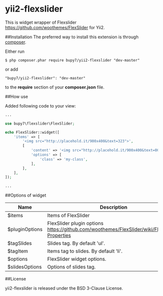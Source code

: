 yii2-flexslider
================================================================================

This is widget wrapper of Flexslider https://github.com/woothemes/FlexSlider for Yii2. 

##Installation
The preferred way to install this extension is through [composer](http://getcomposer.org/download/).

Either run
```
$ php composer.phar require bupy7/yii2-flexslider "dev-master"
```

or add
```
"bupy7/yii2-flexslider": "dev-master"
```

to the **require** section of your **composer.json** file.

##How use

Added following code to your view:

```php
...

use bupy7\flexslider\FlexSlider;

echo FlexSlider::widget([
    'items' => [
        '<img src="http://placehold.it/900x400&text=323">',
        [
            'content' => '<img src="http://placehold.it/900x400&text=001">',
            'options' => [
                'class' => 'my-class',
            ],
        ],
    ],
]); 

...
```

##Options of widget

| **Name**       | **Description**                                                                              |
|----------------|----------------------------------------------------------------------------------------------|
| $items         | Items of FlexSlider                                                                          |
| $pluginOptions | FlexSlider plugin options https://github.com/woothemes/FlexSlider/wiki/FlexSlider-Properties |
| $tagSlides     | Slides tag. By default 'ul'.                                                                 |
| $tagItem       | Items tag to slides. By default 'li'.                                                        |
| $options       | FlexSlider widget options.                                                                   |
| $slidesOptions | Options of slides tag.                                                                       |

##License

yii2-flexslider is released under the BSD 3-Clause License.
